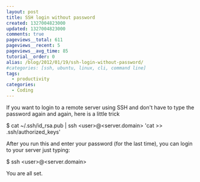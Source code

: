 ```yaml
---
layout: post
title: SSH login without password
created: 1327004823000
updated: 1327004823000
comments: true
pageviews__total: 611
pageviews__recent: 5
pageviews__avg_time: 85
tutorial__order: 0
alias: /blog/2012/01/19/ssh-login-without-password/
#categories: [ssh, ubuntu, linux, cli, command line]
tags:
  - productivity
categories:
  - Coding
---
```

<p>If you want to login to a remote server using SSH and don&#39;t have to type the password again and again, here is a little trick</p>

<!--More-->

<p>$&nbsp;cat ~/.ssh/id_rsa.pub | ssh &lt;user&gt;@&lt;server.domain&gt; &#39;cat &gt;&gt; .ssh/authorized_keys&#39;</p>
<p>After you run this and enter your password (for the last time), you can login to your server just typing:</p>
<p>$ ssh &lt;user&gt;@&lt;server.domain&gt;</p>
<p>You are all set.</p>
